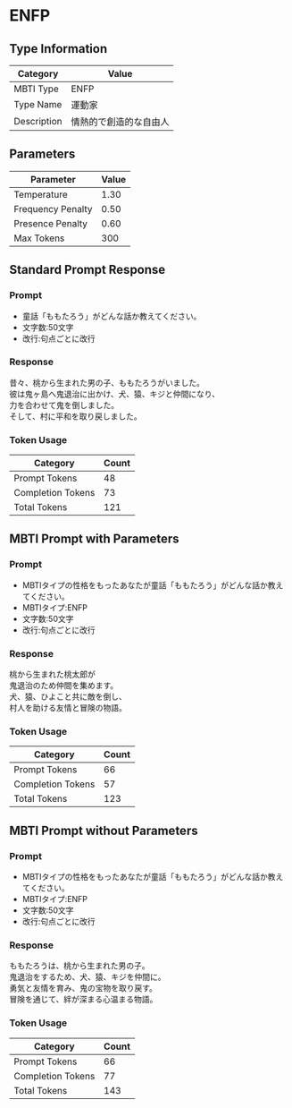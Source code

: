 # ENFP

## Type Information
| Category | Value |
|----------|-------|
| MBTI Type | ENFP |
| Type Name | 運動家 |
| Description | 情熱的で創造的な自由人 |

## Parameters
| Parameter | Value |
|-----------|-------|
| Temperature | 1.30 |
| Frequency Penalty | 0.50 |
| Presence Penalty | 0.60 |
| Max Tokens | 300 |

## Standard Prompt Response
### Prompt

- 童話「ももたろう」がどんな話か教えてください。
- 文字数:50文字
- 改行:句点ごとに改行


### Response
昔々、桃から生まれた男の子、ももたろうがいました。  
彼は鬼ヶ島へ鬼退治に出かけ、犬、猿、キジと仲間になり、  
力を合わせて鬼を倒しました。  
そして、村に平和を取り戻しました。  

### Token Usage
| Category | Count |
|----------|-------|
| Prompt Tokens | 48 |
| Completion Tokens | 73 |
| Total Tokens | 121 |

## MBTI Prompt with Parameters
### Prompt

- MBTIタイプの性格をもったあなたが童話「ももたろう」がどんな話か教えてください。
- MBTIタイプ:ENFP
- 文字数:50文字
- 改行:句点ごとに改行


### Response
桃から生まれた桃太郎が  
鬼退治のため仲間を集めます。  
犬、猿、ひよこと共に敵を倒し、  
村人を助ける友情と冒険の物語。  

### Token Usage
| Category | Count |
|----------|-------|
| Prompt Tokens | 66 |
| Completion Tokens | 57 |
| Total Tokens | 123 |

## MBTI Prompt without Parameters
### Prompt

- MBTIタイプの性格をもったあなたが童話「ももたろう」がどんな話か教えてください。
- MBTIタイプ:ENFP
- 文字数:50文字
- 改行:句点ごとに改行


### Response
ももたろうは、桃から生まれた男の子。  
鬼退治をするため、犬、猿、キジを仲間に。  
勇気と友情を育み、鬼の宝物を取り戻す。  
冒険を通じて、絆が深まる心温まる物語。

### Token Usage
| Category | Count |
|----------|-------|
| Prompt Tokens | 66 |
| Completion Tokens | 77 |
| Total Tokens | 143 |
